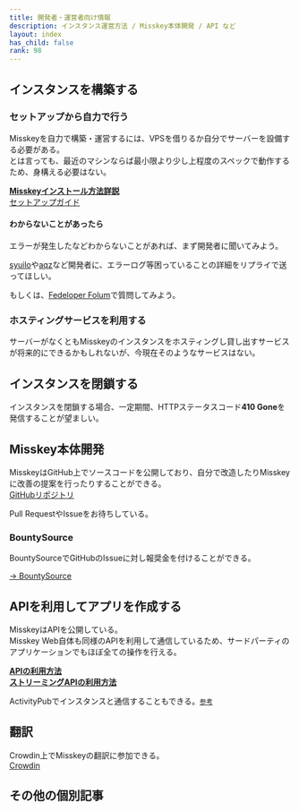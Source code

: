 ```yaml
---
title: 開発者・運営者向け情報
description: インスタンス運営方法 / Misskey本体開発 / API など
layout: index
has_child: false
rank: 98
---
```

## インスタンスを構築する
### セットアップから自力で行う
Misskeyを自力で構築・運営するには、VPSを借りるか自分でサーバーを設備する必要がある。  
とは言っても、最近のマシンならば最小限より少し上程度のスペックで動作するため、身構える必要はない。

[**Misskeyインストール方法詳説**](installation/)  
[セットアップガイド](https://github.com/syuilo/misskey/blob/master/docs/setup.ja.md)

#### わからないことがあったら
エラーが発生したなどわからないことがあれば、まず開発者に聞いてみよう。

[syuilo](../culture/users/syuilo/)や[aqz](../culture/users/aqz/)など開発者に、エラーログ等困っていることの詳細をリプライで送ってほしい。

もしくは、[Fedeloper Folum](https://forum.fedeloper.jp/)で質問してみよう。

### ホスティングサービスを利用する
サーバーがなくともMisskeyのインスタンスをホスティングし貸し出すサービスが将来的にできるかもしれないが、今現在そのようなサービスはない。

## インスタンスを閉鎖する
インスタンスを閉鎖する場合、一定期間、HTTPステータスコード**410 Gone**を発信することが望ましい。

## Misskey本体開発
MisskeyはGitHub上でソースコードを公開しており、自分で改造したりMisskeyに改善の提案を行ったりすることができる。  
[GitHubリポジトリ](https://github.com/syuilo/misskey)

Pull RequestやIssueをお待ちしている。

### BountySource
BountySourceでGitHubのIssueに対し報奨金を付けることができる。

[→ BountySource](https://www.bountysource.com/teams/misskey)

## APIを利用してアプリを作成する
MisskeyはAPIを公開している。  
Misskey Web自体も同様のAPIを利用して通信しているため、サードパーティのアプリケーションでもほぼ全ての操作を行える。

[**APIの利用方法**](api/)  
[**ストリーミングAPIの利用方法**](websocket/)

ActivityPubでインスタンスと通信することもできる。[<small>参考</small>](https://argrath.ub32.org/slide/2019/0830/builderscon.html#/)

## 翻訳
Crowdin上でMisskeyの翻訳に参加できる。  
[Crowdin](https://crowdin.com/project/misskey)

## その他の個別記事
